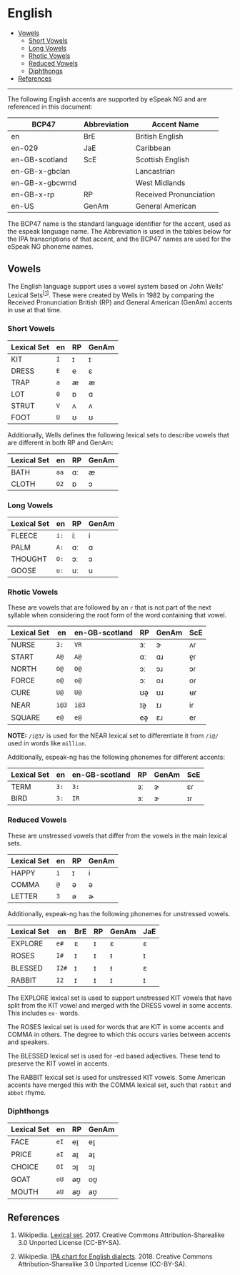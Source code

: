 # English

- [Vowels](#vowels)
  - [Short Vowels](#short-vowels)
  - [Long Vowels](#long-vowels)
  - [Rhotic Vowels](#rhotic-vowels)
  - [Reduced Vowels](#reduced-vowels)
  - [Diphthongs](#diphthongs)
- [References](#references)

----------

The following English accents are supported by eSpeak NG and are referenced in
this document:

| BCP47          | Abbreviation | Accent Name            |
|----------------|--------------|------------------------|
| en             | BrE          | British English        |
| en-029         | JaE          | Caribbean              |
| en-GB-scotland | ScE          | Scottish English       |
| en-GB-x-gbclan |              | Lancastrian            |
| en-GB-x-gbcwmd |              | West Midlands          |
| en-GB-x-rp     | RP           | Received Pronunciation |
| en-US          | GenAm        | General American       |

The BCP47 name is the standard language identifier for the accent, used as the
espeak language name. The Abbreviation is used in the tables below for the IPA
transcriptions of that accent, and the BCP47 names are used for the eSpeak NG
phoneme names.

## Vowels

The English language support uses a vowel system based on John Wells' Lexical
Sets<sup>\[<a href="#ref1">1</a>\]</sup>. These were created by Wells in 1982
by comparing the Received Pronunciation British (RP) and General American
(GenAm) accents in use at that time.

### Short Vowels

| Lexical Set | en    | RP    | GenAm |
|-------------|-------|-------|-------|
| KIT         | `I`   | ɪ     | ɪ     |
| DRESS       | `E`   | e     | ɛ     |
| TRAP        | `a`   | æ     | æ     |
| LOT         | `0`   | ɒ     | ɑ     |
| STRUT       | `V`   | ʌ     | ʌ     |
| FOOT        | `U`   | ʊ     | ʊ     |

Additionally, Wells defines the following lexical sets to describe vowels that
are different in both RP and GenAm:

| Lexical Set | en    | RP    | GenAm |
|-------------|-------|-------|-------|
| BATH        | `aa`  | ɑː    | æ     |
| CLOTH       | `O2`  | ɒ     | ɔ     |

### Long Vowels

| Lexical Set | en    | RP    | GenAm |
|-------------|-------|-------|-------|
| FLEECE      | `i:`  | iː    | i     |
| PALM        | `A:`  | ɑː    | ɑ     |
| THOUGHT     | `O:`  | ɔː    | ɔ     |
| GOOSE       | `u:`  | uː    | u     |

### Rhotic Vowels

These are vowels that are followed by an `r` that is not part of the next syllable
when considering the root form of the word containing that vowel.

| Lexical Set | en    | en-GB-scotland | RP    | GenAm | ScE   |
|-------------|-------|----------------|-------|-------|-------|
| NURSE       | `3:`  | `VR`           | ɜː    | ɝ     | ʌɾ    |
| START       | `A@`  | `A@`           | ɑː    | ɑɹ    | ɐ̟ɾ    |
| NORTH       | `O@`  | `O@`           | ɔː    | ɔɹ    | ɔɾ    |
| FORCE       | `o@`  | `o@`           | ɔː    | oɹ    | oɾ    |
| CURE        | `U@`  | `U@`           | ʊə̯    | ʊɹ    | ʉɾ    |
| NEAR        | `i@3` | `i@3`          | ɪə̯    | ɪɹ    | iɾ    |
| SQUARE      | `e@`  | `e@`           | eə̯    | ɛɹ    | eɾ    |

__NOTE:__ `/i@3/` is used for the NEAR lexical set to differentiate it from
`/i@/` used in words like `million`.

Additionally, espeak-ng has the following phonemes for different accents:

| Lexical Set | en    | en-GB-scotland | RP    | GenAm | ScE   |
|-------------|-------|----------------|-------|-------|-------|
| TERM        | `3:`  | `3:`           | ɜː    | ɝ     | ɛɾ    |
| BIRD        | `3:`  | `IR`           | ɜː    | ɝ     | ɪɾ    |

### Reduced Vowels

These are unstressed vowels that differ from the vowels in the main lexical sets.

| Lexical Set | en    | RP    | GenAm |
|-------------|-------|-------|-------|
| HAPPY       | `i`   | ɪ     | i     |
| COMMA       | `@`   | ə     | ə     |
| LETTER      | `3`   | ə     | ɚ     |

Additionally, espeak-ng has the following phonemes for unstressed vowels.

| Lexical Set | en    | BrE   | RP    | GenAm | JaE   |
|-------------|-------|-------|-------|-------|-------|
| EXPLORE     | `e#`  | ɛ     | ɪ     | ɛ     | ɛ     |
| ROSES       | `I#`  | ɪ     | ɪ     | ᵻ     | ɪ     |
| BLESSED     | `I2#` | ɪ     | ɪ     | ᵻ     | ɛ     |
| RABBIT      | `I2`  | ɪ     | ɪ     | ɪ     | ɪ     |

The EXPLORE lexical set is used to support unstressed KIT vowels that have split
from the KIT vowel and merged with the DRESS vowel in some accents. This includes
`ex-` words.

The ROSES lexical set is used for words that are KIT in some accents and COMMA
in others. The degree to which this occurs varies between accents and speakers.

The BLESSED lexical set is used for -ed based adjectives. These tend to preserve
the KIT vowel in accents.

The RABBIT lexical set is used for unstressed KIT vowels. Some American accents
have merged this with the COMMA lexical set, such that `rabbit` and `abbot`
rhyme.

### Diphthongs

| Lexical Set | en    | RP    | GenAm |
|-------------|-------|-------|-------|
| FACE        | `eI`  | eɪ̯    | eɪ̯    |
| PRICE       | `aI`  | aɪ̯    | aɪ̯    |
| CHOICE      | `OI`  | ɔɪ̯    | ɔɪ̯    |
| GOAT        | `oU`  | əʊ̯    | oʊ̯    |
| MOUTH       | `aU`  | aʊ̯    | aʊ̯    |

## References

1. <a name="ref1"></a> Wikipedia.
   [Lexical set](https://en.wikipedia.org/wiki/Lexical_set). 2017.
   Creative Commons Attribution-Sharealike 3.0 Unported License (CC-BY-SA).

2. <a name="ref2"></a> Wikipedia.
   [IPA chart for English dialects](https://en.wikipedia.org/wiki/International_Phonetic_Alphabet_chart_for_English_dialects). 2018.
   Creative Commons Attribution-Sharealike 3.0 Unported License (CC-BY-SA).

